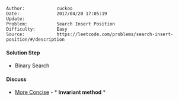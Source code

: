 
    Author:            cuckoo
    Date:              2017/04/20 17:05:19
    Update:            
    Problem:           Search Insert Position
    Difficulty:        Easy
    Source:            https://leetcode.com/problems/search-insert-position/#/description

#### Solution Step
 - Binary Search

#### Discuss
 - [More Concise](https://discuss.leetcode.com/topic/15955/c-o-logn-binary-search-that-handles-duplicate) - * **Invariant method** *

